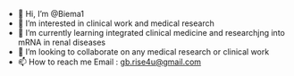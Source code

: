 - 👋 Hi, I’m @Biema1
- 👀 I’m interested in clinical work and medical research
- 🌱 I’m currently learning integrated clinical medicine and researchjng into mRNA in renal diseases
- 💞️ I’m looking to collaborate on any medical research or clinical work
- 📫 How to reach me Email : gb.rise4u@gmail.com 

<!---
Biema1/Biema1 is a ✨ special ✨ repository because its `README.md` (this file) appears on your GitHub profile.
You can click the Preview link to take a look at your changes.
--->
